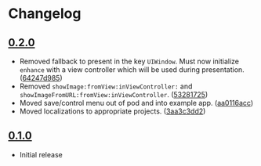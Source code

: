 # Changelog

## [0.2.0](https://github.com/amco/enhance/releases/tag/0.2.0)

* Removed fallback to present in the key `UIWindow`. Must now initialize `enhance` with a view controller which will be used during presentation. ([64247d985](https://github.com/amco/enhance/commit/64247d9855448d39274651f7ea42863ba8b1bf56))
* Removed `showImage:fromView:inViewController:` and `showImageFromURL:fromView:inViewController`. ([53281725](https://github.com/amco/enhance/commit/5328172584614496c42b1b8141f1005df58cbbcc))
* Moved save/control menu out of pod and into example app. ([aa0116acc](https://github.com/amco/enhance/commit/aa0116accaabf31f111bebcd55db2c4ce2f67c37))
* Moved localizations to appropriate projects.
 ([3aa3c3dd2](https://github.com/amco/enhance/commit/3aa3c3dd2b11885108684876d20d01de711d2ea0))

## [0.1.0](https://github.com/amco/enhance/releases/tag/0.1.0)

* Initial release
